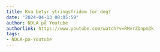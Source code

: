 ```yaml
---
title: Kva betyr ytringsfridom for deg?
date: "2024-04-13 08:05:59"
author: NDLA på Youtube
authorlink: https://www.youtube.com/watch?v=RMvrZDnpm3k
tags:
- NDLA-pa-Youtube
---
```

